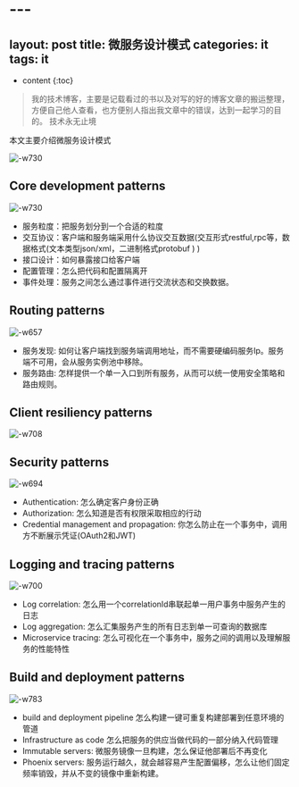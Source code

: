 # ---
layout: post
title: 微服务设计模式
categories: it
tags:  it 
---

* content
{:toc}

> 我的技术博客，主要是记载看过的书以及对写的好的博客文章的搬运整理，方便自己他人查看，也方便别人指出我文章中的错误，达到一起学习的目的。
> 技术永无止境

本文主要介绍微服务设计模式


![-w730](../blog_picture/2018-12-20-microservice_patterns/15421642221752.jpg)



## Core development patterns

![-w730](../blog_picture/2018-12-20-microservice_patterns/15453971785257.jpg)

- 服务粒度：把服务划分到一个合适的粒度
- 交互协议：客户端和服务端采用什么协议交互数据(交互形式restful,rpc等，数据格式(文本类型json/xml，二进制格式protobuf ) )
- 接口设计：如何暴露接口给客户端
- 配置管理：怎么把代码和配置隔离开
- 事件处理：服务之间怎么通过事件进行交流状态和交换数据。


## Routing patterns

![-w657](../blog_picture/2018-12-20-microservice_patterns/15453977202653.jpg)

- 服务发现: 如何让客户端找到服务端调用地址，而不需要硬编码服务Ip。服务端不可用，会从服务实例池中移除。
- 服务路由: 怎样提供一个单一入口到所有服务，从而可以统一使用安全策略和路由规则。

## Client resiliency patterns

![-w708](../blog_picture/2018-12-20-microservice_patterns/15453980733326.jpg)


## Security patterns

![-w694](../blog_picture/2018-12-20-microservice_patterns/15456540665157.jpg)

- Authentication: 怎么确定客户身份正确
- Authorization: 怎么知道是否有权限采取相应的行动
- Credential management and propagation: 你怎么防止在一个事务中，调用方不断展示凭证(OAuth2和JWT)

## Logging and tracing patterns

![-w700](../blog_picture/2018-12-20-microservice_patterns/15456540539774.jpg)

- Log correlation: 怎么用一个correlationId串联起单一用户事务中服务产生的日志
- Log aggregation: 怎么汇集服务产生的所有日志到单一可查询的数据库
- Microservice tracing: 怎么可视化在一个事务中，服务之间的调用以及理解服务的性能特性


## Build and deployment patterns

![-w783](../blog_picture/2018-12-20-microservice_patterns/15456540430739.jpg)

- build and deployment pipeline 怎么构建一键可重复构建部署到任意环境的管道
- Infrastructure as code 怎么把服务的供应当做代码的一部分纳入代码管理
- Immutable servers: 微服务镜像一旦构建，怎么保证他部署后不再变化
- Phoenix servers: 服务运行越久，就会越容易产生配置偏移，怎么让他们固定频率销毁，并从不变的镜像中重新构建。